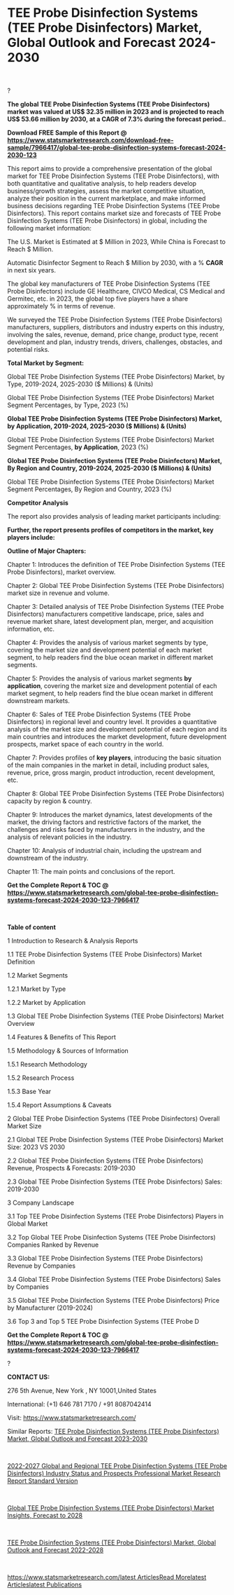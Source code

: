 <h1>TEE Probe Disinfection Systems (TEE Probe Disinfectors) Market, Global Outlook and Forecast 2024-2030</h1><br/><p>? </p>
 
 
 
 <p><meta charset="utf-8"></p>
 
 
 
 <p dir="ltr"><b id="docs-internal-guid-3d7a3d4f-7fff-fe98-cd57-bd9c9b828130">The global TEE Probe Disinfection Systems (TEE Probe Disinfectors) market was valued at US$ 32.35 million in 2023 and is projected to reach US$ 53.66 million by 2030, at a <strong>CAGR</strong> of 7.3% during the forecast period..</b></p>
 
 
 
 <p><strong>Download FREE Sample of this Report @ <a href="https://www.statsmarketresearch.com/download-free-sample/7966417/global-tee-probe-disinfection-systems-forecast-2024-2030-123">https://www.statsmarketresearch.com/download-free-sample/7966417/global-tee-probe-disinfection-systems-forecast-2024-2030-123</a></strong></p>
 
 
 
 <p>This report aims to provide a comprehensive presentation of the global market for TEE Probe Disinfection Systems (TEE Probe Disinfectors), with both quantitative and qualitative analysis, to help readers develop business/growth strategies, assess the market competitive situation, analyze their position in the current marketplace, and make informed business decisions regarding TEE Probe Disinfection Systems (TEE Probe Disinfectors). This report contains market size and forecasts of TEE Probe Disinfection Systems (TEE Probe Disinfectors) in global, including the following market information:</p>
 
 
 
 <p>The U.S. Market is Estimated at $ Million in 2023, While China is Forecast to Reach $ Million.</p>
 
 
 
 <p>Automatic Disinfector Segment to Reach $ Million by 2030, with a % <strong>CAGR</strong> in next six years.</p>
 
 
 
 <p>The global key manufacturers of TEE Probe Disinfection Systems (TEE Probe Disinfectors) include GE Healthcare, CIVCO Medical, CS Medical and Germitec, etc. in 2023, the global top five players have a share approximately % in terms of revenue.</p>
 
 
 
 <p>We surveyed the TEE Probe Disinfection Systems (TEE Probe Disinfectors) manufacturers, suppliers, distributors and industry experts on this industry, involving the sales, revenue, demand, price change, product type, recent development and plan, industry trends, drivers, challenges, obstacles, and potential risks.</p>
 
 
 
 <p><strong>Total Market by Segment:</strong></p>
 
 
 
 <p>Global TEE Probe Disinfection Systems (TEE Probe Disinfectors) Market, by Type, 2019-2024, 2025-2030 ($ Millions) & (Units)</p>
 
 
 
 <p>Global TEE Probe Disinfection Systems (TEE Probe Disinfectors) Market Segment Percentages, by Type, 2023 (%)</p>
 
 
 
 <p><strong>Global TEE Probe Disinfection Systems (TEE Probe Disinfectors) Market, <strong>by Application</strong>, 2019-2024, 2025-2030 ($ Millions) & (Units)</strong></p>
 
 
 
 <p>Global TEE Probe Disinfection Systems (TEE Probe Disinfectors) Market Segment Percentages, <strong>by Application</strong>, 2023 (%)</p>
 
 
 
 <p><strong>Global TEE Probe Disinfection Systems (TEE Probe Disinfectors) Market, By Region and Country, 2019-2024, 2025-2030 ($ Millions) & (Units)</strong></p>
 
 
 
 <p>Global TEE Probe Disinfection Systems (TEE Probe Disinfectors) Market Segment Percentages, By Region and Country, 2023 (%)</p>
 
 
 
 <p><strong>Competitor Analysis</strong></p>
 
 
 
 <p>The report also provides analysis of leading market participants including:</p>
 
 
 
 <p><strong>Further, the report presents profiles of competitors in the market, <strong>key players</strong> include:</strong></p>
 
 
 
 <p><strong>Outline of Major Chapters:</strong></p>
 
 
 
 <p>Chapter 1: Introduces the definition of TEE Probe Disinfection Systems (TEE Probe Disinfectors), market overview.</p>
 
 
 
 <p>Chapter 2: Global TEE Probe Disinfection Systems (TEE Probe Disinfectors) market size in revenue and volume.</p>
 
 
 
 <p>Chapter 3: Detailed analysis of TEE Probe Disinfection Systems (TEE Probe Disinfectors) manufacturers competitive landscape, price, sales and revenue market share, latest development plan, merger, and acquisition information, etc.</p>
 
 
 
 <p>Chapter 4: Provides the analysis of various market segments by type, covering the market size and development potential of each market segment, to help readers find the blue ocean market in different market segments.</p>
 
 
 
 <p>Chapter 5: Provides the analysis of various market segments <strong>by application</strong>, covering the market size and development potential of each market segment, to help readers find the blue ocean market in different downstream markets.</p>
 
 
 
 <p>Chapter 6: Sales of TEE Probe Disinfection Systems (TEE Probe Disinfectors) in regional level and country level. It provides a quantitative analysis of the market size and development potential of each region and its main countries and introduces the market development, future development prospects, market space of each country in the world.</p>
 
 
 
 <p>Chapter 7: Provides profiles of <strong>key players</strong>, introducing the basic situation of the main companies in the market in detail, including product sales, revenue, price, gross margin, product introduction, recent development, etc.</p>
 
 
 
 <p>Chapter 8: Global TEE Probe Disinfection Systems (TEE Probe Disinfectors) capacity by region & country.</p>
 
 
 
 <p>Chapter 9: Introduces the market dynamics, latest developments of the market, the driving factors and restrictive factors of the market, the challenges and risks faced by manufacturers in the industry, and the analysis of relevant policies in the industry.</p>
 
 
 
 <p>Chapter 10: Analysis of industrial chain, including the upstream and downstream of the industry.</p>
 
 
 
 <p>Chapter 11: The main points and conclusions of the report.</p>
 
 
 
 <div><b>Get the Complete Report & TOC @ <a href="https://www.statsmarketresearch.com/global-tee-probe-disinfection-systems-forecast-2024-2030-123-7966417">https://www.statsmarketresearch.com/global-tee-probe-disinfection-systems-forecast-2024-2030-123-7966417</a></b></div>
 
 
 
 <p><br />
 
 <b>Table of content</b></p>
 
 
 
 <p>1 Introduction to Research & Analysis Reports<br />
 
 1.1 TEE Probe Disinfection Systems (TEE Probe Disinfectors) Market Definition<br />
 
 1.2 Market Segments<br />
 
 1.2.1 Market by Type<br />
 
 1.2.2 Market by Application<br />
 
 1.3 Global TEE Probe Disinfection Systems (TEE Probe Disinfectors) Market Overview<br />
 
 1.4 Features & Benefits of This Report<br />
 
 1.5 Methodology & Sources of Information<br />
 
 1.5.1 Research Methodology<br />
 
 1.5.2 Research Process<br />
 
 1.5.3 Base Year<br />
 
 1.5.4 Report Assumptions & Caveats<br />
 
 2 Global TEE Probe Disinfection Systems (TEE Probe Disinfectors) Overall Market Size<br />
 
 2.1 Global TEE Probe Disinfection Systems (TEE Probe Disinfectors) Market Size: 2023 VS 2030<br />
 
 2.2 Global TEE Probe Disinfection Systems (TEE Probe Disinfectors) Revenue, Prospects & Forecasts: 2019-2030<br />
 
 2.3 Global TEE Probe Disinfection Systems (TEE Probe Disinfectors) Sales: 2019-2030<br />
 
 3 Company Landscape<br />
 
 3.1 Top TEE Probe Disinfection Systems (TEE Probe Disinfectors) Players in Global Market<br />
 
 3.2 Top Global TEE Probe Disinfection Systems (TEE Probe Disinfectors) Companies Ranked by Revenue<br />
 
 3.3 Global TEE Probe Disinfection Systems (TEE Probe Disinfectors) Revenue by Companies<br />
 
 3.4 Global TEE Probe Disinfection Systems (TEE Probe Disinfectors) Sales by Companies<br />
 
 3.5 Global TEE Probe Disinfection Systems (TEE Probe Disinfectors) Price by Manufacturer (2019-2024)<br />
 
 3.6 Top 3 and Top 5 TEE Probe Disinfection Systems (TEE Probe D</p>
 
 
 
 <div><b>Get the Complete Report & TOC @ <a href="https://www.statsmarketresearch.com/global-tee-probe-disinfection-systems-forecast-2024-2030-123-7966417">https://www.statsmarketresearch.com/global-tee-probe-disinfection-systems-forecast-2024-2030-123-7966417</a></b></div>
 
 
 
 <p>? </p>
 
 
 
 <p><b>CONTACT US:</b><br />
 
 276 5th Avenue, New York , NY 10001,United States<br />
 
 International: (+1) 646 781 7170 / +91 8087042414<br />
 
 Visit: <a href="https://www.statsmarketresearch.com/">https://www.statsmarketresearch.com/</a><br />
 
 Similar Reports: <a href="https://www.statsmarketresearch.com/global-tee-probe-disinfection-systems-forecast-2024-2030-123-7966417">TEE Probe Disinfection Systems (TEE Probe Disinfectors) Market, Global Outlook and Forecast 2023-2030</a><br />
 
 <br />
 
 <a href="https://www.statsmarketresearch.com/global-tee-probe-disinfection-systems-forecast-2024-2030-123-7966417">2022-2027 Global and Regional TEE Probe Disinfection Systems (TEE Probe Disinfectors) Industry Status and Prospects Professional Market Research Report Standard Version</a><br />
 
 <br />
 
 <a href="https://www.statsmarketresearch.com/global-tee-probe-disinfection-systems-forecast-2024-2030-123-7966417">Global TEE Probe Disinfection Systems (TEE Probe Disinfectors) Market Insights, Forecast to 2028</a><br />
 
 <br />
 
 <a href="https://www.statsmarketresearch.com/global-tee-probe-disinfection-systems-forecast-2024-2030-123-7966417">TEE Probe Disinfection Systems (TEE Probe Disinfectors) Market, Global Outlook and Forecast 2022-2028</a><br />
 
 <br />
 
 <a href="https://gyeongbokgung.com">https://www.statsmarketresearch.com/</a><a href="https://hallyeomaritime.com">latest Articles</a><a href="https://jingwansa.com">Read More</a><a href="https://nguoiviet.jp/">latest Articles</a><a href="https://www.intelmarketresearch.com/">latest Publications</a></p>